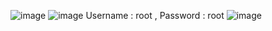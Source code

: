 
![image](https://github.com/satyamjaysawal/JavaServletJspStrutsSpringHibernateProjectExamples/assets/108862706/2911899b-fb11-498a-b198-b68f70f41553)
![image](https://github.com/satyamjaysawal/JavaServletJspStrutsSpringHibernateProjectExamples/assets/108862706/01dce4fd-dc0a-4fe3-8bf4-5a349a441825)
Username : root , Password : root
![image](https://github.com/satyamjaysawal/JavaServletJspStrutsSpringHibernateProjectExamples/assets/108862706/c4df2025-1cb6-4e2a-b27f-d80b13149384)
